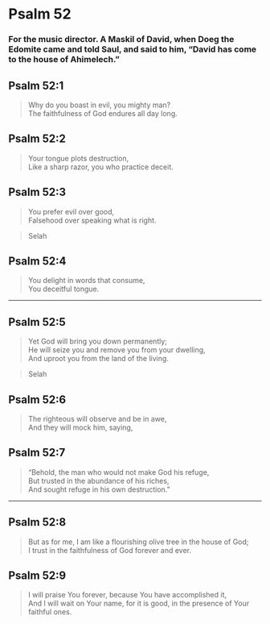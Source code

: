 # Psalm 52

### For the music director. A Maskil of David, when Doeg the Edomite came and told Saul, and said to him, “David has come to the house of Ahimelech.”

## Psalm 52:1

> Why do you boast in evil, you mighty man?  
> The faithfulness of God endures all day long.

## Psalm 52:2

> Your tongue plots destruction,  
> Like a sharp razor, you who practice deceit.

## Psalm 52:3

> You prefer evil over good,  
> Falsehood over speaking what is right.

> Selah

## Psalm 52:4

> You delight in words that consume,  
> You deceitful tongue.

---

## Psalm 52:5

> Yet God will bring you down permanently;  
> He will seize you and remove you from your dwelling,  
> And uproot you from the land of the living.

> Selah

## Psalm 52:6

> The righteous will observe and be in awe,  
> And they will mock him, saying,

## Psalm 52:7

> “Behold, the man who would not make God his refuge,  
> But trusted in the abundance of his riches,  
> And sought refuge in his own destruction.”

---

## Psalm 52:8

> But as for me, I am like a flourishing olive tree in the house of God;  
> I trust in the faithfulness of God forever and ever.

## Psalm 52:9

> I will praise You forever, because You have accomplished it,  
> And I will wait on Your name, for it is good, in the presence of Your faithful ones.
